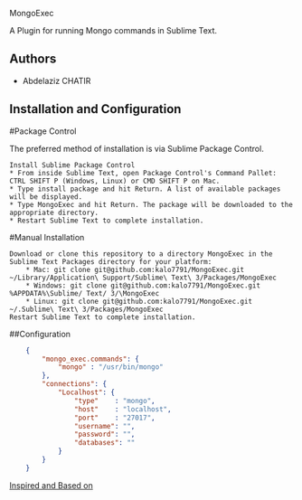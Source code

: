 MongoExec

A Plugin for running Mongo commands in Sublime Text.


## Authors

* Abdelaziz CHATIR

## Installation and Configuration

#Package Control

The preferred method of installation is via Sublime Package Control.

    Install Sublime Package Control
    * From inside Sublime Text, open Package Control's Command Pallet: CTRL SHIFT P (Windows, Linux) or CMD SHIFT P on Mac.
    * Type install package and hit Return. A list of available packages will be displayed.
    * Type MongoExec and hit Return. The package will be downloaded to the appropriate directory.
    * Restart Sublime Text to complete installation.

#Manual Installation

    Download or clone this repository to a directory MongoExec in the Sublime Text Packages directory for your platform:
        * Mac: git clone git@github.com:kalo7791/MongoExec.git ~/Library/Application\ Support/Sublime\ Text\ 3/Packages/MongoExec
        * Windows: git clone git@github.com:kalo7791/MongoExec.git %APPDATA%\Sublime/ Text/ 3/\MongoExec
        * Linux: git clone git@github.com:kalo7791/MongoExec.git ~/.Sublime\ Text\ 3/Packages/MongoExec
    Restart Sublime Text to complete installation.

##Configuration
```json
    {
        "mongo_exec.commands": {
            "mongo" : "/usr/bin/mongo"
        },
        "connections": {
            "Localhost": {
                "type"    : "mongo",
                "host"    : "localhost",
                "port"    : "27017",
                "username": "",
                "password": "",
                "databases": ""
            }
        }
    }
```
[Inspired and Based on](http://lubriciousdevelopers.github.io/projects/sublime-sql-exec/)

